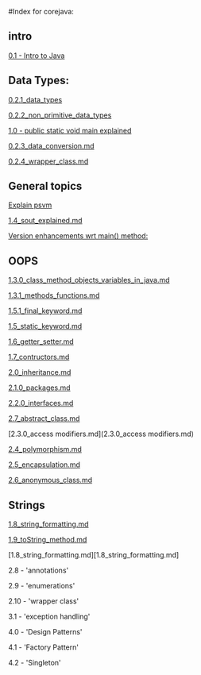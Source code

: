 
#Index for corejava:

## intro

[0.1 -  Intro to Java](0.1_java_intro.md)

## Data Types: 

[0.2.1_data_types](0.2.1_data_types.md)

[0.2.2_non_primitive_data_types](0.2.2_non-primitive_data_types.md)

[1.0 - public static void main explained]()

[0.2.3_data_conversion.md](0.2.3_data_conversion.md)

[0.2.4_wrapper_class.md](0.2.4_wrapper_class.md)

## General topics
[Explain psvm](1.0_psvm_explain.md)

[1.4_sout_explained.md](1.4_sout_explained.md)

[Version enhancements wrt main() method:](1.1_version_enhancement_for_main_method.md)

## OOPS
[1.3.0_class_method_objects_variables_in_java.md](1.3.0_class_method_objects_variables_in_java.md)

[1.3.1_methods_functions.md](1.3.1_methods_functions.md)

[1.5.1_final_keyword.md](1.5.1_final_keyword.md)

[1.5_static_keyword.md](1.5.0_static_keyword.md)
 
[1.6_getter_setter.md](1.6_getter_setter.md)

[1.7_contructors.md](1.7_contructors.md)

[2.0_inheritance.md](2.0.0_inheritance.md)

[2.1.0_packages.md](2.1.0_packages.md)

[2.2.0_interfaces.md](2.2.0_interfaces.md)

[2.7_abstract_class.md](2.7_abstract_class.md)

[2.3.0_access modifiers.md](2.3.0_access modifiers.md)

[2.4_polymorphism.md](2.4_polymorphism.md)

[2.5_encapsulation.md](2.5_encapsulation.md)

[2.6_anonymous_class.md](2.6_anonymous_class.md)

## Strings

[1.8_string_formatting.md](1.8_string_formatting.md)

[1.9_toString_method.md](1.9_toString_method.md)

[1.8_string_formatting.md][1.8_string_formatting.md]


 

 

 
 

2.8 - 'annotations'

2.9 - 'enumerations'

2.10 - 'wrapper class'

3.1 - 'exception handling'

4.0 - 'Design Patterns'

4.1 - 'Factory Pattern'

4.2 - 'Singleton'

